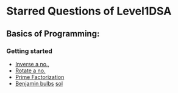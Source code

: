 # Starred Questions of Level1DSA
## Basics of Programming:
### Getting started
- [Inverse a no.](https://www.pepcoding.com/resources/online-java-foundation/getting-started/inverse-of-a-number-official/ojquestion),
- [Rotate a no.](https://www.pepcoding.com/resources/online-java-foundation/getting-started/rotate-a-number-official/ojquestion)
- [Prime Factorization](https://www.pepcoding.com/resources/online-java-foundation/getting-started/prime-factorization-official/ojquestion)
- [Benjamin bulbs](https://www.pepcoding.com/resources/online-java-foundation/getting-started/benjamin-bulbs-official/ojquestion) [sol](https://www.youtube.com/watch?v=7IbWTFOUP1U&list=PL-Jc9J83PIiFj7YSPl2ulcpwy-mwj1SSk&index=34) 
